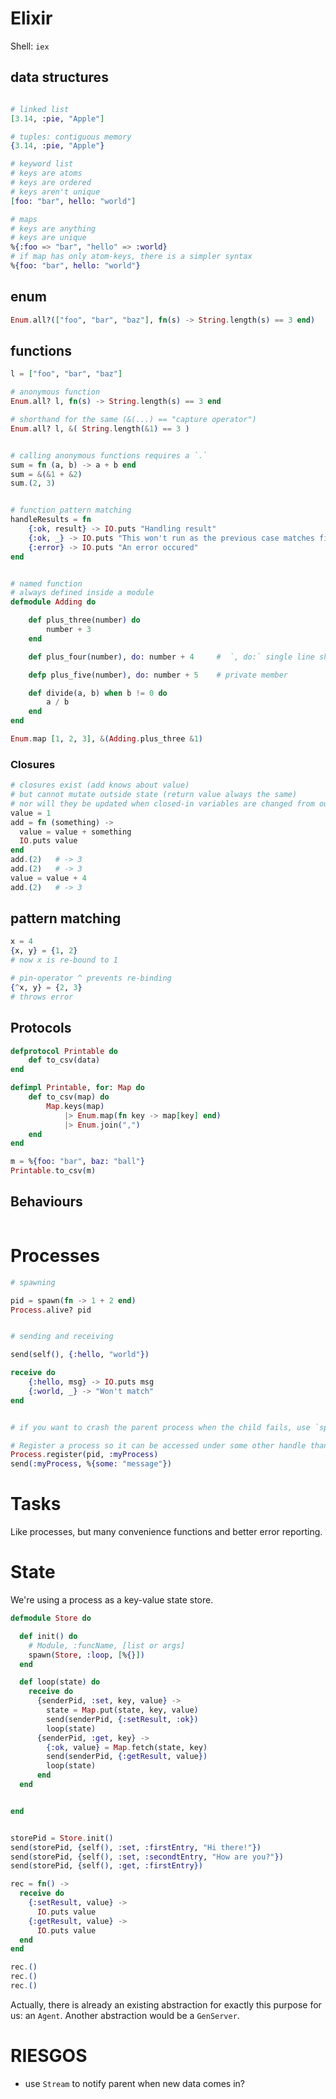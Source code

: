 # Elixir

Shell: `iex`

## data structures
```elixir

# linked list 
[3.14, :pie, "Apple"]

# tuples: contiguous memory
{3.14, :pie, "Apple"}

# keyword list
# keys are atoms
# keys are ordered
# keys aren't unique
[foo: "bar", hello: "world"]

# maps
# keys are anything
# keys are unique
%{:foo => "bar", "hello" => :world}
# if map has only atom-keys, there is a simpler syntax
%{foo: "bar", hello: "world"}
```

## enum
```elixir
Enum.all?(["foo", "bar", "baz"], fn(s) -> String.length(s) == 3 end)
```

## functions
```elixir
l = ["foo", "bar", "baz"]

# anonymous function
Enum.all? l, fn(s) -> String.length(s) == 3 end

# shorthand for the same (&(...) == "capture operator")
Enum.all? l, &( String.length(&1) == 3 )


# calling anonymous functions requires a `.`
sum = fn (a, b) -> a + b end
sum = &(&1 + &2)
sum.(2, 3)


# function pattern matching
handleResults = fn
    {:ok, result} -> IO.puts "Handling result"
    {:ok, _} -> IO.puts "This won't run as the previous case matches first"
    {:error} -> IO.puts "An error occured"
end


# named function
# always defined inside a module
defmodule Adding do 

    def plus_three(number) do
        number + 3
    end

    def plus_four(number), do: number + 4     #  `, do:` single line shorthand

    defp plus_five(number), do: number + 5    # private member

    def divide(a, b) when b != 0 do
        a / b
    end
end

Enum.map [1, 2, 3], &(Adding.plus_three &1)
```

### Closures
```elixir
# closures exist (add knows about value)
# but cannot mutate outside state (return value always the same)
# nor will they be updated when closed-in variables are changed from outside
value = 1
add = fn (something) ->
  value = value + something
  IO.puts value
end
add.(2)   # -> 3
add.(2)   # -> 3
value = value + 4
add.(2)   # -> 3
```


## pattern matching

```elixir
x = 4
{x, y} = {1, 2}
# now x is re-bound to 1

# pin-operator ^ prevents re-binding
{^x, y} = {2, 3}
# throws error

```

## Protocols
```elixir
defprotocol Printable do
    def to_csv(data)
end

defimpl Printable, for: Map do
    def to_csv(map) do
        Map.keys(map)
            |> Enum.map(fn key -> map[key] end)
            |> Enum.join(",")
    end
end

m = %{foo: "bar", baz: "ball"}
Printable.to_csv(m)
```

## Behaviours
```elixir

```



# Processes

```elixir
# spawning

pid = spawn(fn -> 1 + 2 end)
Process.alive? pid


# sending and receiving

send(self(), {:hello, "world"})

receive do
    {:hello, msg} -> IO.puts msg
    {:world, _} -> "Won't match"
end


# if you want to crash the parent process when the child fails, use `spawn_link`

# Register a process so it can be accessed under some other handle than it's id
Process.register(pid, :myProcess)
send(:myProcess, %{some: "message"})
```

# Tasks
Like processes, but many convenience functions and better error reporting.


# State

We're using a process as a key-value state store.

```elixir
defmodule Store do

  def init() do
    # Module, :funcName, [list or args]
    spawn(Store, :loop, [%{}])
  end

  def loop(state) do
    receive do
      {senderPid, :set, key, value} ->
        state = Map.put(state, key, value)
        send(senderPid, {:setResult, :ok})
        loop(state)
      {senderPid, :get, key} ->
        {:ok, value} = Map.fetch(state, key)
        send(senderPid, {:getResult, value})
        loop(state)
      end
  end


end


storePid = Store.init()
send(storePid, {self(), :set, :firstEntry, "Hi there!"})
send(storePid, {self(), :set, :secondtEntry, "How are you?"})
send(storePid, {self(), :get, :firstEntry})

rec = fn() ->
  receive do
    {:setResult, value} ->
      IO.puts value
    {:getResult, value} ->
      IO.puts value
  end
end

rec.()
rec.()
rec.()
```
Actually, there is already an existing abstraction for exactly this purpose for us: an `Agent`.
Another abstraction would be a `GenServer`.



# RIESGOS

- use `Stream` to notify parent when new data comes in?